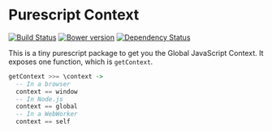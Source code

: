 # Purescript Context

[![Build Status](https://travis-ci.org/Fresheyeball/purescript-context.svg)](https://travis-ci.org/Fresheyeball/purescript-context)
[![Bower version](https://badge.fury.io/bo/purescript-context.svg)](http://badge.fury.io/bo/purescript-context)
[![Dependency Status](https://www.versioneye.com/user/projects/5490a602dd709d3ee2000143/badge.svg?style=flat)](https://www.versioneye.com/user/projects/5490a602dd709d3ee2000143)

This is a tiny purescript package to get you the Global JavaScript Context.
It exposes one function, which is `getContext`.

```purescript
getContext >>= \context ->
  -- In a browser
  context == window
  -- In Node.js
  context == global
  -- In a WebWorker
  context == self
```
